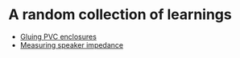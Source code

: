 # A random collection of learnings

* [Gluing PVC enclosures](pvc-box.md)
* [Measuring speaker impedance](speaker-impendance.md)